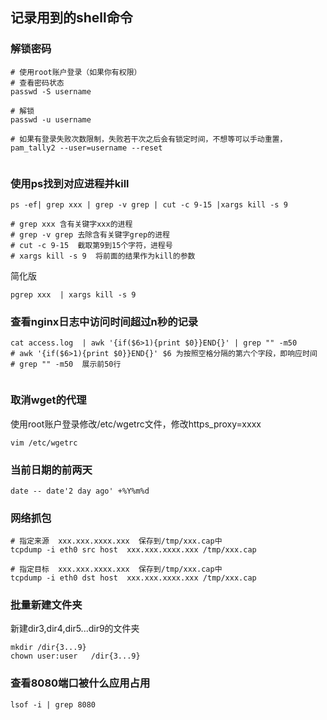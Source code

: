 ## 记录用到的shell命令



### 解锁密码
```
# 使用root账户登录（如果你有权限）
# 查看密码状态
passwd -S username

# 解锁
passwd -u username

# 如果有登录失败次数限制，失败若干次之后会有锁定时间，不想等可以手动重置，
pam_tally2 --user=username --reset


```




### 使用ps找到对应进程并kill

```
ps -ef| grep xxx | grep -v grep | cut -c 9-15 |xargs kill -s 9

# grep xxx 含有关键字xxx的进程
# grep -v grep 去除含有关键字grep的进程
# cut -c 9-15  截取第9到15个字符，进程号
# xargs kill -s 9  将前面的结果作为kill的参数 

```
 简化版

```
pgrep xxx  | xargs kill -s 9

```

### 查看nginx日志中访问时间超过n秒的记录

```
cat access.log  | awk '{if($6>1){print $0}}END{}' | grep "" -m50
# awk '{if($6>1){print $0}}END{}' $6 为按照空格分隔的第六个字段，即响应时间
# grep "" -m50  展示前50行


```


### 取消wget的代理
使用root账户登录修改/etc/wgetrc文件，修改https_proxy=xxxx
```
vim /etc/wgetrc

```


### 当前日期的前两天

```
date -- date'2 day ago' +%Y%m%d

```


### 网络抓包
```
# 指定来源  xxx.xxx.xxxx.xxx  保存到/tmp/xxx.cap中
tcpdump -i eth0 src host  xxx.xxx.xxxx.xxx /tmp/xxx.cap

# 指定目标  xxx.xxx.xxxx.xxx  保存到/tmp/xxx.cap中
tcpdump -i eth0 dst host  xxx.xxx.xxxx.xxx /tmp/xxx.cap

```


### 批量新建文件夹
新建dir3,dir4,dir5...dir9的文件夹
```
mkdir /dir{3...9} 
chown user:user   /dir{3...9}
```


### 查看8080端口被什么应用占用
```
lsof -i | grep 8080
```

